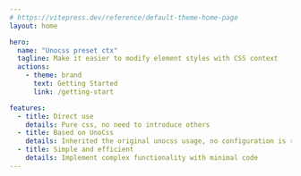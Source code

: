 ```yaml
---
# https://vitepress.dev/reference/default-theme-home-page
layout: home

hero:
  name: "Unocss preset ctx"
  tagline: Make it easier to modify element styles with CSS context
  actions:
    - theme: brand
      text: Getting Started
      link: /getting-start

features:
  - title: Direct use
    details: Pure css, no need to introduce others
  - title: Based on UnoCss
    details: Inherited the original unocss usage, no configuration is required
  - title: Simple and efficient
    details: Implement complex functionality with minimal code
---
```

